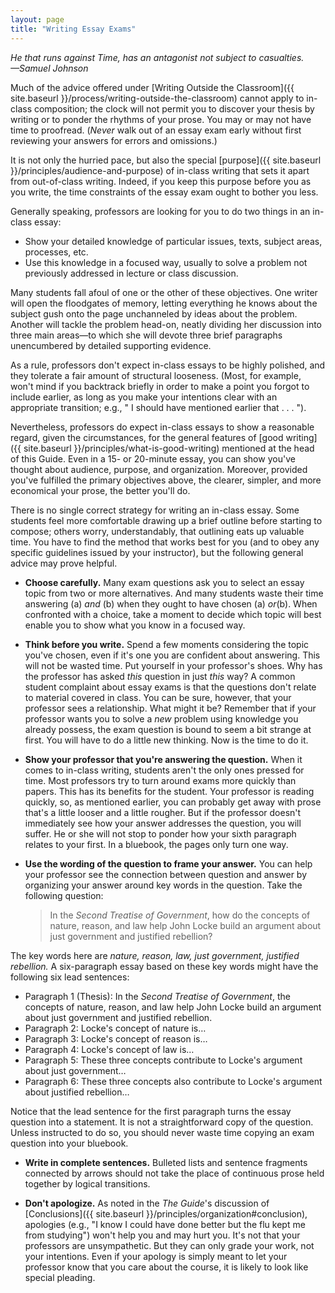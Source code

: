 ```yaml
---
layout: page
title: "Writing Essay Exams"
---
```


*He that runs against Time, has an antagonist not subject to casualties.*  
*&mdash;Samuel Johnson*

Much of the advice offered under [Writing Outside the Classroom]({{ site.baseurl }}/process/writing-outside-the-classroom) cannot apply to in-class composition; the clock will not permit you to discover your thesis by writing or to ponder the rhythms of your prose. You may or may not have time to proofread. (*Never* walk out of an essay exam early without first reviewing your answers for errors and omissions.)

It is not only the hurried pace, but also the special [purpose]({{ site.baseurl }}/principles/audience-and-purpose) of in-class writing that sets it apart from out-of-class writing. Indeed, if you keep this purpose before you as you write, the time constraints of the essay exam ought to bother you less.

Generally speaking, professors are looking for you to do two things in an in-class essay:

-   Show your detailed knowledge of particular issues, texts, subject areas, processes, etc.
-   Use this knowledge in a focused way, usually to solve a problem not previously addressed in lecture or class discussion.

Many students fall afoul of one or the other of these objectives. One writer will open the floodgates of memory, letting everything he knows about the subject gush onto the page unchanneled by ideas about the problem. Another will tackle the problem head-on, neatly dividing her discussion into three main areas&mdash;to which she will devote three brief paragraphs unencumbered by detailed supporting evidence.

As a rule, professors don't expect in-class essays to be highly polished, and they tolerate a fair amount of structural looseness. (Most, for example, won't mind if you backtrack briefly in order to make a point you forgot to include earlier, as long as you make your intentions clear with an appropriate transition; e.g., " I should have mentioned earlier that . . . ").

Nevertheless, professors do expect in-class essays to show a reasonable regard, given the circumstances, for the general features of [good writing]({{ site.baseurl }}/principles/what-is-good-writing) mentioned at the head of this Guide. Even in a 15- or 20-minute essay, you can show you've thought about audience, purpose, and organization. Moreover, provided you've fulfilled the primary objectives above, the clearer, simpler, and more economical your prose, the better you'll do.

There is no single correct strategy for writing an in-class essay. Some students feel more comfortable drawing up a brief outline before starting to compose; others worry, understandably, that outlining eats up valuable time. You have to find the method that works best for you (and to obey any specific guidelines issued by your instructor), but the following general advice may prove helpful.

-   **Choose carefully.** Many exam questions ask you to select an essay topic from two or more alternatives. And many students waste their time answering (a) *and* (b) when they ought to have chosen (a) *or*(b). When confronted with a choice, take a moment to decide which topic will best enable you to show what you know in a focused way.

-   **Think before you write.** Spend a few moments considering the topic you've chosen, even if it's one you are confident about answering. This will not be wasted time. Put yourself in your professor's shoes. Why has the professor has asked *this* question in just *this* way? A common student complaint about essay exams is that the questions don't relate to material covered in class. You can be sure, however, that your professor sees a relationship. What might it be? Remember that if your professor wants you to solve a *new* problem using knowledge you already possess, the exam question is bound to seem a bit strange at first. You will have to do a little new thinking. Now is the time to do it.

-   **Show your professor that you're answering the question.** When it comes to in-class writing, students aren't the only ones pressed for time. Most professors try to turn around exams more quickly than papers. This has its benefits for the student. Your professor is reading quickly, so, as mentioned earlier, you can probably get away with prose that's a little looser and a little rougher. But if the professor doesn't immediately see how your answer addresses the question, you will suffer. He or she will not stop to ponder how your sixth paragraph relates to your first. In a bluebook, the pages only turn one way.

-   **Use the wording of the question to frame your answer.** You can help your professor see the connection between question and answer by organizing your answer around key words in the question. Take the following question:

    > In the *Second Treatise of Government*, how do the concepts of nature, reason, and law help John Locke build an argument about just government and justified rebellion?

The key words here are *nature, reason, law, just government, justified rebellion.* A six-paragraph essay based on these key words might have the following six lead sentences:

-   Paragraph 1 (Thesis): In the *Second Treatise of Government*, the concepts of nature, reason, and law help John Locke build an argument about just government and justified rebellion.
-   Paragraph 2: Locke's concept of nature is&hellip;
-   Paragraph 3: Locke's concept of reason is&hellip;
-   Paragraph 4: Locke's concept of law is&hellip;
-   Paragraph 5: These three concepts contribute to Locke's argument about just government&hellip;
-   Paragraph 6: These three concepts also contribute to Locke's argument about justified rebellion&hellip;

Notice that the lead sentence for the first paragraph turns the essay question into a statement. It is not a straightforward copy of the question. Unless instructed to do so, you should never waste time copying an exam question into your bluebook.

-   **Write in complete sentences.** Bulleted lists and sentence fragments connected by arrows should not take the place of continuous prose held together by logical transitions.

-   **Don't apologize.** As noted in the *The Guide*'s discussion of [Conclusions]({{ site.baseurl }}/principles/organization#conclusion), apologies (e.g., "I know I could have done better but the flu kept me from studying") won't help you and may hurt you. It's not that your professors are unsympathetic. But they can only grade your work, not your intentions. Even if your apology is simply meant to let your professor know that you care about the course, it is likely to look like special pleading.